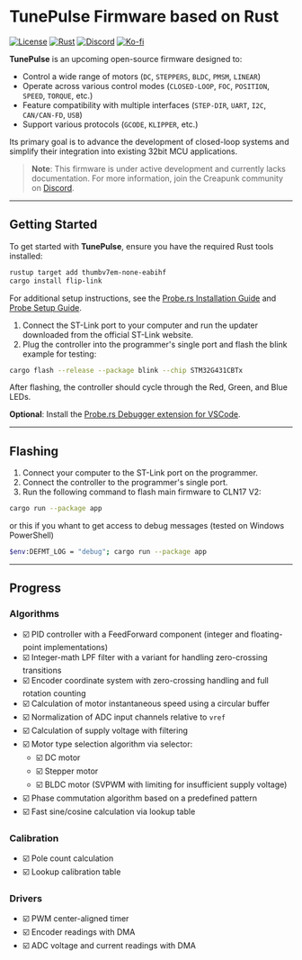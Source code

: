 # TunePulse Firmware based on Rust

[![License](https://img.shields.io/badge/LICENSE-Apache_2.0-blue.svg)](https://github.com/creapunk/TunePulse/blob/main/LICENSE)
 [![Rust](https://img.shields.io/badge/Rust-white?logo=rust&logoColor=%23F5822A)](https://www.rust-lang.org/)
 [![Discord](https://img.shields.io/discord/1098363068435681290?style=social&logo=discord&label=COMMUNITY)](https://discord.gg/V4aJdTja8v)
 [![Ko-fi](https://img.shields.io/badge/Support%20on%20Ko--fi-F16061?style=flat&logo=kofi&logoColor=white&labelColor=%23FF5E5B)](https://ko-fi.com/creapunk)

**TunePulse** is an upcoming open-source firmware designed to:

- Control a wide range of motors (`DC`, `STEPPERS`, `BLDC`, `PMSM`, `LINEAR`)
- Operate across various control modes (`CLOSED-LOOP`, `FOC`, `POSITION`, `SPEED`, `TORQUE`, etc.)
- Feature compatibility with multiple interfaces (`STEP-DIR`, `UART`, `I2C`, `CAN/CAN-FD`, `USB`)
- Support various protocols (`GCODE`, `KLIPPER`, etc.)

Its primary goal is to advance the development of closed-loop systems and simplify their integration into existing 32bit MCU applications.

> **Note**: This firmware is under active development and currently lacks documentation.
>  For more information, join the Creapunk community on [Discord](https://discord.gg/V4aJdTja8v).

------

## Getting Started

To get started with **TunePulse**, ensure you have the required Rust tools installed:

```bash
rustup target add thumbv7em-none-eabihf
cargo install flip-link
```

For additional setup instructions, see the [Probe.rs Installation Guide](https://probe.rs/docs/getting-started/installation/) and [Probe Setup Guide](https://probe.rs/docs/getting-started/probe-setup/#st-link).

1. Connect the ST-Link port to your computer and run the updater downloaded from the official ST-Link website.
2. Plug the controller into the programmer's single port and flash the blink example for testing:

```bash
cargo flash --release --package blink --chip STM32G431CBTx
```

After flashing, the controller should cycle through the Red, Green, and Blue LEDs.

**Optional**: Install the [Probe.rs Debugger extension for VSCode](https://marketplace.visualstudio.com/items?itemName=probe-rs.probe-rs-debugger).

------

## Flashing

1. Connect your computer to the ST-Link port on the programmer.
2. Connect the controller to the programmer's single port.
3. Run the following command to flash main firmware to CLN17 V2:

```bash
cargo run --package app
```

or this if you whant to get access to debug messages (tested on Windows PowerShell)

```bash
$env:DEFMT_LOG = "debug"; cargo run --package app
```

------

## Progress

### Algorithms

- ☑️ PID controller with a FeedForward component (integer and floating-point implementations)
- ☑️ Integer-math LPF filter with a variant for handling zero-crossing transitions
- ☑️ Encoder coordinate system with zero-crossing handling and full rotation counting
- ☑️ Calculation of motor instantaneous speed using a circular buffer
- ☑️ Normalization of ADC input channels relative to `vref`
- ☑️ Calculation of supply voltage with filtering
- ☑️ Motor type selection algorithm via selector:
	- ☑️ DC motor
	- ☑️ Stepper motor
	- ☑️ BLDC motor (SVPWM with limiting for insufficient supply voltage)
- ☑️ Phase commutation algorithm based on a predefined pattern
- ☑️ Fast sine/cosine calculation via lookup table

### Calibration
- ☑️ Pole count calculation
- ☑️ Lookup calibration table

### Drivers

- ☑️ PWM center-aligned timer
- ☑️ Encoder readings with DMA
- ☑️ ADC voltage and current readings with DMA